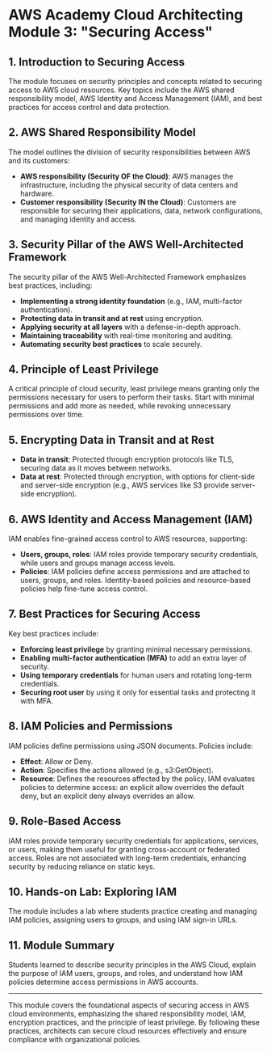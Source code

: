 
# AWS Academy Cloud Architecting Module 3: "Securing Access"

## 1. Introduction to Securing Access
The module focuses on security principles and concepts related to securing access to AWS cloud resources. Key topics include the AWS shared responsibility model, AWS Identity and Access Management (IAM), and best practices for access control and data protection.

## 2. AWS Shared Responsibility Model
The model outlines the division of security responsibilities between AWS and its customers:
- **AWS responsibility (Security OF the Cloud)**: AWS manages the infrastructure, including the physical security of data centers and hardware.
- **Customer responsibility (Security IN the Cloud)**: Customers are responsible for securing their applications, data, network configurations, and managing identity and access.

## 3. Security Pillar of the AWS Well-Architected Framework
The security pillar of the AWS Well-Architected Framework emphasizes best practices, including:
- **Implementing a strong identity foundation** (e.g., IAM, multi-factor authentication).
- **Protecting data in transit and at rest** using encryption.
- **Applying security at all layers** with a defense-in-depth approach.
- **Maintaining traceability** with real-time monitoring and auditing.
- **Automating security best practices** to scale securely.
  
## 4. Principle of Least Privilege
A critical principle of cloud security, least privilege means granting only the permissions necessary for users to perform their tasks. Start with minimal permissions and add more as needed, while revoking unnecessary permissions over time.

## 5. Encrypting Data in Transit and at Rest
- **Data in transit**: Protected through encryption protocols like TLS, securing data as it moves between networks.
- **Data at rest**: Protected through encryption, with options for client-side and server-side encryption (e.g., AWS services like S3 provide server-side encryption).

## 6. AWS Identity and Access Management (IAM)
IAM enables fine-grained access control to AWS resources, supporting:
- **Users, groups, roles**: IAM roles provide temporary security credentials, while users and groups manage access levels.
- **Policies**: IAM policies define access permissions and are attached to users, groups, and roles. Identity-based policies and resource-based policies help fine-tune access control.

## 7. Best Practices for Securing Access
Key best practices include:
- **Enforcing least privilege** by granting minimal necessary permissions.
- **Enabling multi-factor authentication (MFA)** to add an extra layer of security.
- **Using temporary credentials** for human users and rotating long-term credentials.
- **Securing root user** by using it only for essential tasks and protecting it with MFA.

## 8. IAM Policies and Permissions
IAM policies define permissions using JSON documents. Policies include:
- **Effect**: Allow or Deny.
- **Action**: Specifies the actions allowed (e.g., s3:GetObject).
- **Resource**: Defines the resources affected by the policy.
IAM evaluates policies to determine access: an explicit allow overrides the default deny, but an explicit deny always overrides an allow.

## 9. Role-Based Access
IAM roles provide temporary security credentials for applications, services, or users, making them useful for granting cross-account or federated access. Roles are not associated with long-term credentials, enhancing security by reducing reliance on static keys.

## 10. Hands-on Lab: Exploring IAM
The module includes a lab where students practice creating and managing IAM policies, assigning users to groups, and using IAM sign-in URLs.

## 11. Module Summary
Students learned to describe security principles in the AWS Cloud, explain the purpose of IAM users, groups, and roles, and understand how IAM policies determine access permissions in AWS accounts.

---

This module covers the foundational aspects of securing access in AWS cloud environments, emphasizing the shared responsibility model, IAM, encryption practices, and the principle of least privilege. By following these practices, architects can secure cloud resources effectively and ensure compliance with organizational policies.
